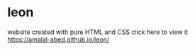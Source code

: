 # leon
website created with pure HTML and CSS
click here to view it https://amalal-abed.github.io/leon/
